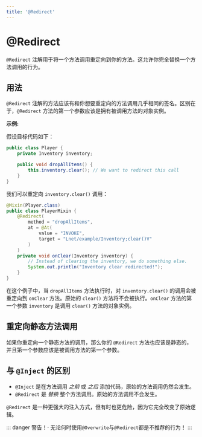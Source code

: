 ```yaml
---
title: '@Redirect'
---
```


# @Redirect

`@Redirect` 注解用于将一个方法调用重定向到你的方法。这允许你完全替换一个方法调用的行为。

## 用法

`@Redirect` 注解的方法应该有和你想要重定向的方法调用几乎相同的签名。区别在于，`@Redirect` 方法的第一个参数应该是拥有被调用方法的对象实例。

**示例:**

假设目标代码如下：
```java
public class Player {
    private Inventory inventory;

    public void dropAllItems() {
        this.inventory.clear(); // We want to redirect this call
    }
}
```

我们可以重定向 `inventory.clear()` 调用：
```java
@Mixin(Player.class)
public class PlayerMixin {
    @Redirect(
        method = "dropAllItems",
        at = @At(
            value = "INVOKE",
            target = "Lnet/example/Inventory;clear()V"
        )
    )
    private void onClear(Inventory inventory) {
        // Instead of clearing the inventory, we do something else.
        System.out.println("Inventory clear redirected!");
    }
}
```
在这个例子中，当 `dropAllItems` 方法执行时，对 `inventory.clear()` 的调用会被重定向到 `onClear` 方法。原始的 `clear()` 方法将不会被执行。`onClear` 方法的第一个参数 `inventory` 是调用 `clear()` 方法的对象实例。

## 重定向静态方法调用

如果你重定向一个静态方法的调用，那么你的 `@Redirect` 方法也应该是静态的，并且第一个参数应该是被调用方法的第一个参数。

## 与 `@Inject` 的区别

- `@Inject` 是在方法调用 *之前* 或 *之后* 添加代码，原始的方法调用仍然会发生。
- `@Redirect` 是 *替换* 整个方法调用。原始的方法调用不会发生。

`@Redirect` 是一种更强大的注入方式，但有时也更危险，因为它完全改变了原始逻辑。 

::: danger 警告！·
无论何时使用`@Overwrite`与`@Redirect`都是不推荐的行为！
:::